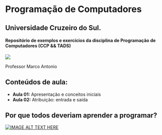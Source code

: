 # Programação de Computadores
## Universidade Cruzeiro do Sul.

#### Repositório de exemplos e exercícios da disciplina de Programação de Computadores (CCP && TADS)
 
![](http://dwebkit.esy.es/repositorio/python-logo-3.6.gif)

Professor Marco Antonio

## Conteúdos de aula:
* **Aula 01:** Apresentação e conceitos iniciais
* **Aula 02:** Atribuição: entrada e saída

## Por que todos deveriam aprender a programar?

[![IMAGE ALT TEXT HERE](http://dwebkit.esy.es/repositorio/porque.png)](https://www.youtube.com/embed/mHW1Hsqlp6A)
